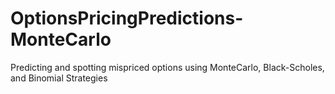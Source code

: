 # OptionsPricingPredictions-MonteCarlo
Predicting and spotting mispriced options using MonteCarlo, Black-Scholes, and Binomial Strategies 

